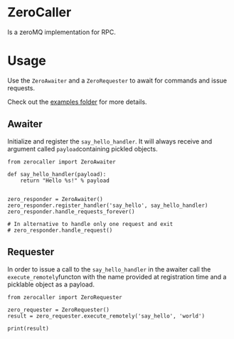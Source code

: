 # ZeroCaller

Is a zeroMQ implementation for RPC.

# Usage

Use the `ZeroAwaiter` and a `ZeroRequester` to await for commands and issue requests.
 
Check out the [examples folder](https://github.com/GitHK/zerocaller/tree/master/zerocaller) for more details.

## Awaiter

Initialize and register the `say_hello_handler`. It will always receive and argument called `payload`containing 
pickled objects.

    from zerocaller import ZeroAwaiter

    def say_hello_handler(payload):
        return "Hello %s!" % payload
    
    
    zero_responder = ZeroAwaiter()
    zero_responder.register_handler('say_hello', say_hello_handler)
    zero_responder.handle_requests_forever()
    
    # In alternative to handle only one request and exit
    # zero_responder.handle_request()


## Requester

In order to issue a call to the `say_hello_handler` in the awaiter call the `execute_remotely`functon 
with the name provided at registration time and a picklable object as a payload.

    from zerocaller import ZeroRequester
    
    zero_requester = ZeroRequester()
    result = zero_requester.execute_remotely('say_hello', 'world')
    
    print(result)



